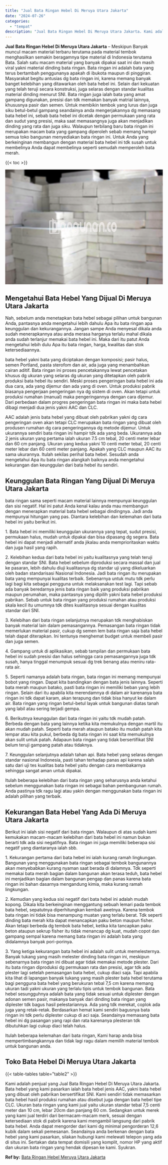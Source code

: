 ```yaml
---
title: "Jual Bata Ringan Hebel Di Meruya Utara Jakarta"
date: "2024-07-26"
categories: 
  - "tempat"
description: "Jual Bata Ringan Hebel Di Meruya Utara Jakarta. Kami adalah penjual yang Jual Bata Ringan Hebel Di Meruya Utara Jakarta. Bata hebel yang kami pasarkan ialah..."
---
```


**Jual Bata Ringan Hebel Di Meruya Utara Jakarta** – Meskipun Banyak muncul macam material terbaru terutama pada material tembok menghasilkan semakin beragamnya tipe material di Indonesia terutama Bata. Salah satu macam material yang banyak dipakai saat ini dan masih viral yakni material dinding bata ringan. Bata ringan ini adalah bata yang terus bertambah penggunanya apakah di ibukota maupun di pinggiran. Masyarakat begitu antusias dg bata ringan ini, karena memang banyak banget kelebihan yang ditawarkan oleh bata hebel ini. Selain dari kekuatan yang telah teruji secara konstruksi, juga selaras dengan standar kualitas material dinding menurut SNI. Bata ringan juga ialah bata yang amat gampang digunakan, presisi dan tdk memakan banyak matrial lainnya, khususnya pasir dan semen. Untuk membikin tembok yang lurus dan juga siku betul-betul gampang seandainya anda mengerjakannya dg memasang bata hebel ini, sebab bata hebel ini dicetak dengan permukaan yang rata dan sudut yang presisi, maka saat memasangnya juga akan menjadikan dinding yang rata dan juga siku. Walaupun terbilang baru bata ringan ini merupakan macam bata yang gampang diperoleh sebab memang hampir semua toko bangunan menyediakan bata ringan ini. Untuk Anda yang berkeinginan membangun dengan material bata hebel ini tdk susah untuk membelinya Anda dapat membelinya seperti semudah memperoleh bata merah.

{{< toc >}}

![Jual Bata Ringan Hebel Di Meruya Utara Jakarta](/images/jual-hebel-murah-06.png)

## Mengetahui Bata Hebel Yang Dijual Di Meruya Utara Jakarta

Nah, sebelum anda menetapkan bata hebel sebagai pilihan untuk bangunan Anda, pantasnya anda mengetahui lebih dahulu Apa itu bata ringan apa keunggulan dan kekurangannya. Jangan sampe Anda menyesal dikala anda sudah menerapkannya atau anda merasa harganya terlalu mahal dikala anda sudah terlanjur memakai bata hebel ini. Maka dari itu patut Anda mengetahui lebih dulu Apa itu bata ringan, harga, kwalitas dan stok ketersediaannya.

bata hebel yakni bata yang diciptakan dengan komposisi; pasir halus, semen Portland, pasta sterofom dan air, ada juga yang menambahkan cairan aditif. Bata ringan ini proses pencetakannya lewat pencetakan khusus dg ukuran yang selaras dg ukuran yang ditetapkan oleh pabrik produksi bata hebel itu sendiri. Meski proses pengeringan bata hebel ini ada dua cara, ada yang dijemur dan ada yang di oven. Untuk produksi pabrik biasanya pengerjaan pengeringan nya dg sistem di oven. Akan tetapi untuk produksi rumahan (manual) maka pengeringannya dengan cara dijemur. Dari perbedaan dalam progres pengeringan bata ringan ini maka bata hebel dibagi menjadi dua jenis yakni AAC dan CLC.

AAC adalah jenis bata hebel yang dibuat oleh pabrikan yakni dg cara pengeringan oven akan tetapi CLC merupakan bata ringan yang dibuat oleh produsen rumahan dg cara pengeringannya dg metode dijemur. Untuk ukurannya sendiri bata ringan ini hampir tdk ada yang beda. Ukurannya ada 2 jenis ukuran yang pertama ialah ukuran 7.5 cm tebal, 20 centi meter lebar dan 60 cm panjang. Ukuran yang kedua yakni 10 centi meter tebal, 20 centi meter lebar dan 60 centi meter panjang. Apakah yang CLC maupun AAC itu sama ukurannya. Itulah sekilas perihal bata hebel. Sesudah anda mengetahui Apa itu bata ringan alangkah baiknya anda mengetahui kekurangan dan keunggulan dari bata hebel itu sendiri.

## Keunggulan Bata Ringan Yang Dijual Di Meruya Utara Jakarta

bata ringan sama seperti macam material lainnya mempunyai keunggulan dan sisi negatif. Hal ini patut Anda kenal kalau anda mau membangun dengan menerapkan material bata hebel sebagai dindingnya. Jadi anda mempunyai hitungan yang pas. Diantara kelebihan dan kelemahan dari bata hebel ini yaitu berikut ini.

1\. Bata hebel ini memiliki keunggulan ukurannya yang tepat, sudut presisi, permukaan halus, mudah untuk dipakai dan bisa dipasang dg segera. Bata hebel ini dapat menjadi alternatif anda jikalau anda memprioritaskan waktu dan juga hasil yang rapih.

2\. Kelebihan kedua dari bata hebel ini yaitu kualitasnya yang telah teruji dengan standar SNI. Bata hebel sebelum diproduksi secara massal dan jual ke pasaran, lebih dahulu diuji kualitasnya dg standar uji yang dikeluarkan oleh badan standarisasi Nasional Indonesia. Jadi bata ringan itu merupakan bata yang mempunyai kualitas terbaik. Sebenarnya untuk mutu tdk perlu lagi bagi kita sebagai pengguna untuk melaksanakan test lagi. Tapi sebab ada banyak beredarnya jenis bata ringan baik yang produksi pabrikan maupun perumahan, maka pantasnya yang dipilih yakni bata hebel produksi pabrikan. Sebab untuk bata ringan yang produksi rumahan atau produksi skala kecil itu umumnya tdk dites kualitasnya sesuai dengan kualitas standar dari SNI.

3\. Kelebihan dari bata ringan selanjutnya merupakan tdk menghabiskan banyak material lain dalam pemasangannya. Pemasangan bata ringan tidak memerlukan material pasir, cukup dg semen lem bata ringan saja bata hebel telah dapat diterapkan. Ini tentunya menghemat budget untuk membeli pasir dan juga semen.

4\. Gampang untuk di aplikasikan, sebab tampilan dan permukaan bata hebel ini sudah presisi dan halus sehingga cara pemasangannya juga tdk susah, hanya tinggal menumpuk sesuai dg trek benang atau meniru rata-rata air.

5\. Seperti namanya adalah bata ringan, bata ringan ini memang mempunyai bobot yang ringan. Dapat kita bandingkan dengan bata jenis lainnya. Seperti bata merah maupun batako, pasti bata ringan ini memiliki beban yang lebih ringan. Selain dari itu apabila kita merendamnya di dalam air karenanya bata ringan ini tdk dapat karam, akan terapung dan tidak bisa hanyut ke dalam air. Bata ringan yang ringan betul-betul layak untuk bangunan diatas tanah yang labil atau sering terjadi gempa.

6\. Berikutnya keunggulan dari bata ringan ini yaitu tdk mudah patah. Berbeda dengan bata yang lainnya ketika kita memukulnya dengan martil itu akan mudah patah. Seperti bata merah ataupun batako itu mudah patah kita lempar atau kita pukul, berbeda dg bata ringan ini saat kita memukulnya akan sulit untuk patah. Adapaun bata ringan yang tidak bersertifikat SNI belum teruji gampang patah atau tidaknya.

7\. Keunggulan selanjutnya adalah tahan api. Bata hebel yang selaras dengan standar nasional Indonesia, pasti tahan terhadap panas api karena salah satu dari uji tes kualitas bata hebel yaitu dengan cara membakarnya sehingga sangat aman untuk dipakai.

Itulah beberapa kelebihan dari bata ringan yang seharusnya anda ketahui sebelum menggunakan bata ringan ini sebagai bahan pembangunan rumah. Anda pastinya tdk ragu lagi atau yakin dengan menggunakan bata ringan ini adalah pilihan yang terbaik.

## Kekurangan Bata Hebel Yang Ada Di Meruya Utara Jakarta

Berikut ini ialah sisi negatif dari bata ringan. Walaupun di atas sudah kami kemukakan macam-macam kelebihan dari bata hebel ini namun bukan berarti tdk ada sisi negatifnya. Bata ringan ini juga memiliki beberapa sisi negatif yang diantaranya ialah sbb.

1\. Kekurangan pertama dari bata hebel ini ialah kurang ramah lingkungan. Bangunan yang menggunakan bata ringan sebagai tembok bangunannya akan menyebabkan kurang nyaman saat berada di dalamnya. Tdk seperti memakai bata merah bagian dalam bangunan akan terasa teduh, bata hebel ini menjadikan bagian dalam bangunan pengap dan panas karena bata ringan ini bahan dasarnya mengandung kimia, maka kurang ramah lingkungan.

2\. Kemudian yang kedua sisi negatif dari bata hebel ini adalah mudah kopong. Dikala kita berkeinginan menggantung sebuah lemari pada tembok bata hebel, sepatutnya diperhitungkan kembali awetnya. Karena tembok bata ringan ini tidak bisa menampung muatan yang terlalu berat. Tdk seperti dinding bata merah kita dapat menancapkan paku beton maupun fisher. Akan tetapi berbeda dg tembok bata hebel, ketika kita tancapkan paku beton ataupun sekrup fisher itu tidak menancap dg kuat, mudah copot dan gampang sempal karena memang bata ringan ini adalah bata yang didalamnya banyak pori-porinya.

3\. Yang ketiga kekurangan bata hebel ini adalah sulit untuk memelesternya. Banyak tukang yang masih melester dinding bata ringan ini, meskipun sebenarnya bata ringan ini dibuat agar tidak memakai metode plester. Dari itu bata ringan diproduksi dg permukaan rata dan presisi, agar tdk ada plester lagi setelah pemasangan bata hebel, cukup diaci saja. Tapi apabila kita lihat di lapangan banyak tukang yang masih plester bata hebel terutama bagi pengguna bata hebel yang berukuran tebal 7,5 cm karena memang ukuran tadi yakni ukuran yang terlalu tipis untuk tembok bangunan. Bata hebel sesungguhnya adalah bata yang tidak sesuai untuk diplester dengan adonan semen pasir, makanya banyak dari dinding bata ringan yang diplester tdk bagus hasil pelestariannya. Ada yang tdk merekat, coplok ada juga yang retak-retak. Berdasarkan hemat kami sendiri bagusnya bata ringan ini tdk perlu diplester cukup di aci saja. Seandainya memasang bata hebel ini dg pasangan yang rapi dan rata karenanya plesteran tdk dibutuhkan lagi cukup diaci telah halus.

Itulah beberapa kelemahan dari bata ringan, Kami harap anda bisa mempertimbangkannya dan tidak lagi ragu dalam memilih material tembok untuk bangunan anda.

## Toko Bata Hebel Di Meruya Utara Jakarta

{{< table-tables table="table2" >}}

Kami adalah penjual yang Jual Bata Ringan Hebel Di Meruya Utara Jakarta. Bata hebel yang kami pasarkan ialah bata hebel jenis AAC, yakni bata hebel yang dibuat oleh pabrikan bersertifikat SNI. Kami sendiri tidak memasarkan bata hebel hasil produksi rumahan atau disebut juga dengan bata hebel tipe CLC. Ukuran bata ringan yang kami jual yaitu ukuran standar tebal 7,5 centi meter dan 10 cm, lebar 20cm dan panjang 60 cm. Sedangkan untuk merek yang kami jual terdiri dari bermacam-macam merk, sesuai dengan ketersediaan stok di pabrik karena kami mengambil langsung dari pabrik bata hebel. Anda dapat mengorder dari kami dg minimal pengorderan 12,6 kubik dalam sekali pemesanan. Seandainya anda berkenan dengan bata hebel yang kami pasarkan, silakan hubungi kami melewati telepon yang ada di situs ini. Sertakan data tempat domisili yang komplit, nomor HP yang aktif dan ukuran bata ringan yang hendak dipesan ke kami. Syukran.

**Ref by:** [Bata Ringan Hebel Meruya Utara Jakarta](https://id.wikipedia.org/wiki/Bata)
